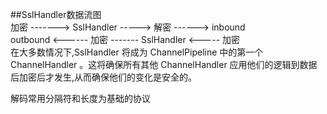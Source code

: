 ##SslHandler数据流图  
加密 -------> SslHandler -----> 解密 ------> inbound  
outbound <------ 加密 ------- SslHandler <----- 加密  
在大多数情况下,SslHandler 将成为 ChannelPipeline 中的第一个 ChannelHandler 。这将确保所有其他 ChannelHandler 应用他们的逻辑到数据后加密后才发生,从而确保他们的变化是安全的。  

解码常用分隔符和长度为基础的协议  
